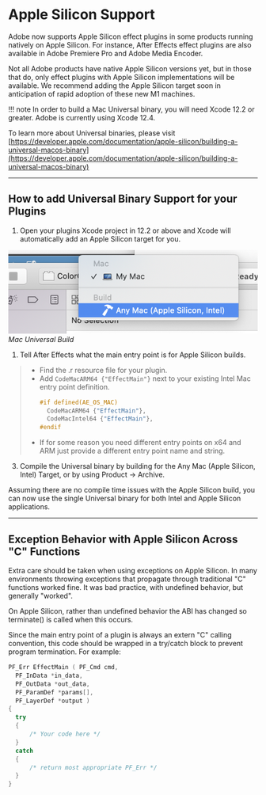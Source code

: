 # Apple Silicon Support

Adobe now supports Apple Silicon effect plugins in some products running natively on Apple Silicon. For instance, After Effects effect plugins are also available in Adobe Premiere Pro and Adobe Media Encoder.

Not all Adobe products have native Apple Silicon versions yet, but in those that do, only effect plugins with Apple Silicon implementations will be available. We recommend adding the Apple Silicon target soon in anticipation of rapid adoption of these new M1 machines.

!!! note
    In order to build a Mac Universal binary, you will need Xcode 12.2 or greater. Adobe is currently using Xcode 12.4.

To learn more about Universal binaries, please visit [https://developer.apple.com/documentation/apple-silicon/building-a-universal-macos-binary](https://developer.apple.com/documentation/apple-silicon/building-a-universal-macos-binary)

---

## How to add Universal Binary Support for your Plugins

1. Open your plugins Xcode project in 12.2 or above and Xcode will automatically add an Apple Silicon target for you.

![Mac Universal Build](../_static/mac_universal_build.png "Mac Universal Build")
*Mac Universal Build*

1. Tell After Effects what the main entry point is for Apple Silicon builds.

> * Find the .r resource file for your plugin.
> * Add `CodeMacARM64 {"EffectMain"}` next to your existing Intel Mac entry point definition.
>   ```c++
>   #if defined(AE_OS_MAC)
>     CodeMacARM64 {"EffectMain"},
>     CodeMacIntel64 {"EffectMain"},
>   #endif
>   ```
> * If for some reason you need different entry points on x64 and ARM just provide a different entry point name and string.

3. Compile the Universal binary by building for the Any Mac (Apple Silicon, Intel) Target, or by using Product -> Archive.

Assuming there are no compile time issues with the Apple Silicon build, you can now use the single Universal binary for both Intel and Apple Silicon applications.

---

## Exception Behavior with Apple Silicon Across "C" Functions

Extra care should be taken when using exceptions on Apple Silicon. In many environments throwing exceptions that propagate through traditional "C" functions worked fine. It was bad practice, with undefined behavior, but generally "worked".

On Apple Silicon, rather than undefined behavior the ABI has changed so terminate() is called when this occurs.

Since the main entry point of a plugin is always an extern "C" calling convention, this code should be wrapped in a try/catch block to prevent program termination. For example:

```c++
PF_Err EffectMain ( PF_Cmd cmd,
  PF_InData *in_data,
  PF_OutData *out_data,
  PF_ParamDef *params[],
  PF_LayerDef *output )
{
  try
  {
      /* Your code here */
  }
  catch
  {
      /* return most appropriate PF_Err */
  }
}
```

